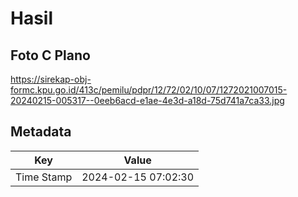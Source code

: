# Hasil

## Foto C Plano

https://sirekap-obj-formc.kpu.go.id/413c/pemilu/pdpr/12/72/02/10/07/1272021007015-20240215-005317--0eeb6acd-e1ae-4e3d-a18d-75d741a7ca33.jpg


## Metadata

| Key        | Value               |
| ---------- | ------------------- |
| Time Stamp | 2024-02-15 07:02:30 |



